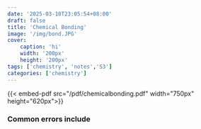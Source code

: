 ```yaml
---
date: '2025-03-10T23:05:54+08:00'
draft: false
title: 'Chemical Bonding'
image: '/img/bond.JPG'
cover: 
    caption: 'hi'
    width: '200px' 
    height: '200px' 
tags: ['chemistry', 'notes','S3']
categories: ['chemistry']
---
```

<!--more-->
{{< embed-pdf src="/pdf/chemicalbonding.pdf" width="750px" height="620px">}}

### Common errors include